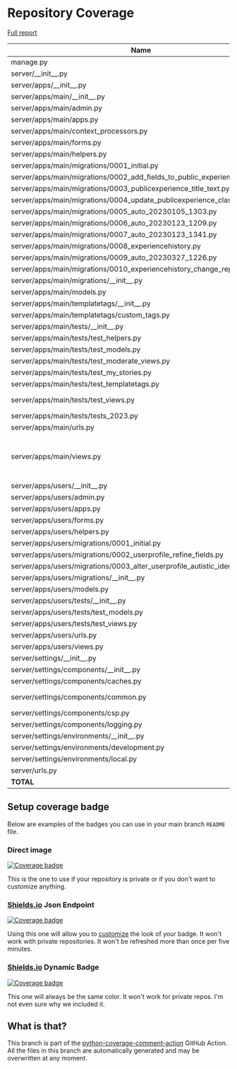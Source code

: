 # Repository Coverage

[Full report](https://htmlpreview.github.io/?https://github.com/alan-turing-institute/AutSPACEs/blob/python-coverage-comment-action-data/htmlcov/index.html)

| Name                                                                               |    Stmts |     Miss |   Cover |   Missing |
|----------------------------------------------------------------------------------- | -------: | -------: | ------: | --------: |
| manage.py                                                                          |       11 |        2 |     82% |     20-21 |
| server/\_\_init\_\_.py                                                             |        0 |        0 |    100% |           |
| server/apps/\_\_init\_\_.py                                                        |        0 |        0 |    100% |           |
| server/apps/main/\_\_init\_\_.py                                                   |        0 |        0 |    100% |           |
| server/apps/main/admin.py                                                          |        4 |        0 |    100% |           |
| server/apps/main/apps.py                                                           |        3 |        0 |    100% |           |
| server/apps/main/context\_processors.py                                            |        4 |        0 |    100% |           |
| server/apps/main/forms.py                                                          |       96 |        1 |     99% |       143 |
| server/apps/main/helpers.py                                                        |      251 |        1 |     99% |       567 |
| server/apps/main/migrations/0001\_initial.py                                       |        6 |        0 |    100% |           |
| server/apps/main/migrations/0002\_add\_fields\_to\_public\_experiences.py          |        4 |        0 |    100% |           |
| server/apps/main/migrations/0003\_publicexperience\_title\_text.py                 |        4 |        0 |    100% |           |
| server/apps/main/migrations/0004\_update\_publicexperience\_class.py               |        4 |        0 |    100% |           |
| server/apps/main/migrations/0005\_auto\_20230105\_1303.py                          |        4 |        0 |    100% |           |
| server/apps/main/migrations/0006\_auto\_20230123\_1209.py                          |        4 |        0 |    100% |           |
| server/apps/main/migrations/0007\_auto\_20230123\_1341.py                          |        4 |        0 |    100% |           |
| server/apps/main/migrations/0008\_experiencehistory.py                             |        5 |        0 |    100% |           |
| server/apps/main/migrations/0009\_auto\_20230327\_1226.py                          |        5 |        0 |    100% |           |
| server/apps/main/migrations/0010\_experiencehistory\_change\_reply.py              |        4 |        0 |    100% |           |
| server/apps/main/migrations/\_\_init\_\_.py                                        |        0 |        0 |    100% |           |
| server/apps/main/models.py                                                         |       28 |        1 |     96% |        43 |
| server/apps/main/templatetags/\_\_init\_\_.py                                      |        0 |        0 |    100% |           |
| server/apps/main/templatetags/custom\_tags.py                                      |       25 |        1 |     96% |        17 |
| server/apps/main/tests/\_\_init\_\_.py                                             |        0 |        0 |    100% |           |
| server/apps/main/tests/test\_helpers.py                                            |      196 |        0 |    100% |           |
| server/apps/main/tests/test\_models.py                                             |       25 |        0 |    100% |           |
| server/apps/main/tests/test\_moderate\_views.py                                    |      250 |        0 |    100% |           |
| server/apps/main/tests/test\_my\_stories.py                                        |       15 |        0 |    100% |           |
| server/apps/main/tests/test\_templatetags.py                                       |       12 |        0 |    100% |           |
| server/apps/main/tests/test\_views.py                                              |      324 |        3 |     99% |   690-692 |
| server/apps/main/tests/tests\_2023.py                                              |       12 |        7 |     42% |     11-35 |
| server/apps/main/urls.py                                                           |        4 |        0 |    100% |           |
| server/apps/main/views.py                                                          |      241 |        6 |     98% |89, 93, 159, 294-300, 497 |
| server/apps/users/\_\_init\_\_.py                                                  |        0 |        0 |    100% |           |
| server/apps/users/admin.py                                                         |        3 |        0 |    100% |           |
| server/apps/users/apps.py                                                          |        3 |        0 |    100% |           |
| server/apps/users/forms.py                                                         |       44 |        0 |    100% |           |
| server/apps/users/helpers.py                                                       |       23 |        0 |    100% |           |
| server/apps/users/migrations/0001\_initial.py                                      |        6 |        0 |    100% |           |
| server/apps/users/migrations/0002\_userprofile\_refine\_fields.py                  |        4 |        0 |    100% |           |
| server/apps/users/migrations/0003\_alter\_userprofile\_autistic\_identification.py |        4 |        0 |    100% |           |
| server/apps/users/migrations/\_\_init\_\_.py                                       |        0 |        0 |    100% |           |
| server/apps/users/models.py                                                        |       22 |        0 |    100% |           |
| server/apps/users/tests/\_\_init\_\_.py                                            |        0 |        0 |    100% |           |
| server/apps/users/tests/test\_models.py                                            |       64 |        0 |    100% |           |
| server/apps/users/tests/test\_views.py                                             |      144 |        0 |    100% |           |
| server/apps/users/urls.py                                                          |        4 |        0 |    100% |           |
| server/apps/users/views.py                                                         |       41 |        0 |    100% |           |
| server/settings/\_\_init\_\_.py                                                    |        8 |        0 |    100% |           |
| server/settings/components/\_\_init\_\_.py                                         |        4 |        0 |    100% |           |
| server/settings/components/caches.py                                               |        2 |        0 |    100% |           |
| server/settings/components/common.py                                               |       44 |        2 |     95% |   120-121 |
| server/settings/components/csp.py                                                  |        5 |        0 |    100% |           |
| server/settings/components/logging.py                                              |        3 |        0 |    100% |           |
| server/settings/environments/\_\_init\_\_.py                                       |        1 |        0 |    100% |           |
| server/settings/environments/development.py                                        |       27 |        0 |    100% |           |
| server/settings/environments/local.py                                              |        0 |        0 |    100% |           |
| server/urls.py                                                                     |       12 |        0 |    100% |           |
|                                                                          **TOTAL** | **2013** |   **24** | **99%** |           |


## Setup coverage badge

Below are examples of the badges you can use in your main branch `README` file.

### Direct image

[![Coverage badge](https://raw.githubusercontent.com/alan-turing-institute/AutSPACEs/python-coverage-comment-action-data/badge.svg)](https://htmlpreview.github.io/?https://github.com/alan-turing-institute/AutSPACEs/blob/python-coverage-comment-action-data/htmlcov/index.html)

This is the one to use if your repository is private or if you don't want to customize anything.

### [Shields.io](https://shields.io) Json Endpoint

[![Coverage badge](https://img.shields.io/endpoint?url=https://raw.githubusercontent.com/alan-turing-institute/AutSPACEs/python-coverage-comment-action-data/endpoint.json)](https://htmlpreview.github.io/?https://github.com/alan-turing-institute/AutSPACEs/blob/python-coverage-comment-action-data/htmlcov/index.html)

Using this one will allow you to [customize](https://shields.io/endpoint) the look of your badge.
It won't work with private repositories. It won't be refreshed more than once per five minutes.

### [Shields.io](https://shields.io) Dynamic Badge

[![Coverage badge](https://img.shields.io/badge/dynamic/json?color=brightgreen&label=coverage&query=%24.message&url=https%3A%2F%2Fraw.githubusercontent.com%2Falan-turing-institute%2FAutSPACEs%2Fpython-coverage-comment-action-data%2Fendpoint.json)](https://htmlpreview.github.io/?https://github.com/alan-turing-institute/AutSPACEs/blob/python-coverage-comment-action-data/htmlcov/index.html)

This one will always be the same color. It won't work for private repos. I'm not even sure why we included it.

## What is that?

This branch is part of the
[python-coverage-comment-action](https://github.com/marketplace/actions/python-coverage-comment)
GitHub Action. All the files in this branch are automatically generated and may be
overwritten at any moment.